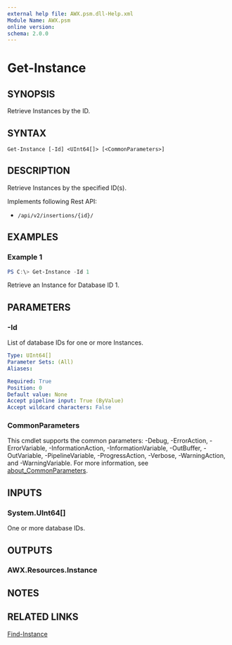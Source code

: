 ```yaml
---
external help file: AWX.psm.dll-Help.xml
Module Name: AWX.psm
online version:
schema: 2.0.0
---
```


# Get-Instance

## SYNOPSIS
Retrieve Instances by the ID.

## SYNTAX

```
Get-Instance [-Id] <UInt64[]> [<CommonParameters>]
```

## DESCRIPTION
Retrieve Instances by the specified ID(s).

Implements following Rest API:  
- `/api/v2/insertions/{id}/`  

## EXAMPLES

### Example 1
```powershell
PS C:\> Get-Instance -Id 1
```

Retrieve an Instance for Database ID 1.

## PARAMETERS

### -Id
List of database IDs for one or more Instances.

```yaml
Type: UInt64[]
Parameter Sets: (All)
Aliases:

Required: True
Position: 0
Default value: None
Accept pipeline input: True (ByValue)
Accept wildcard characters: False
```

### CommonParameters
This cmdlet supports the common parameters: -Debug, -ErrorAction, -ErrorVariable, -InformationAction, -InformationVariable, -OutBuffer, -OutVariable, -PipelineVariable, -ProgressAction, -Verbose, -WarningAction, and -WarningVariable. For more information, see [about_CommonParameters](http://go.microsoft.com/fwlink/?LinkID=113216).

## INPUTS

### System.UInt64[]
One or more database IDs.

## OUTPUTS

### AWX.Resources.Instance
## NOTES

## RELATED LINKS

[Find-Instance](Find-Instance.md)

